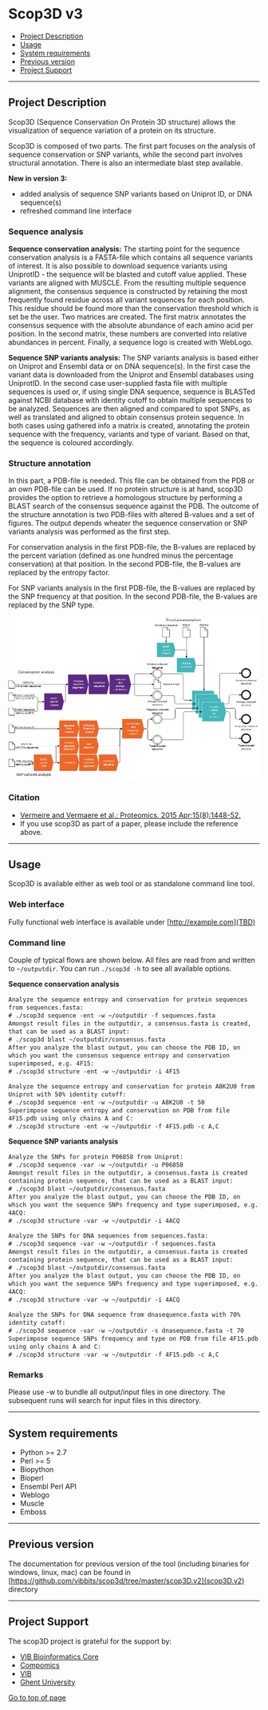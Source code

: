 # Scop3D v3

 * [Project Description](#project-description)
 * [Usage](#usage)
 * [System requirements](#system-requirements)
 * [Previous version](#previous-version)
 * [Project Support](#project-support)

----

## Project Description

Scop3D (Sequence Conservation On Protein 3D structure) allows the visualization of sequence variation of a protein on its structure.

Scop3D is composed of two parts. The first part focuses on the analysis of sequence conservation or SNP variants, while the second part involves structural annotation. There is also an intermediate blast step available.

**New in version 3:** 
* added analysis of sequence SNP variants based on Uniprot ID, or DNA sequence(s)
* refreshed command line interface

### Sequence analysis

**Sequence conservation analysis:**
The starting point for the sequence conservation analysis is a FASTA-file which contains all sequence variants of interest. It is also possible to download sequence variants using UniprotID - the sequence will be blasted and cutoff value applied. These variants are aligned with MUSCLE. From the resulting multiple sequence alignment, the consensus sequence is constructed by retaining the most frequently found residue across all variant sequences for each position. This residue should be found more than the conservation threshold which is set be the user. Two matrices are created. The first matrix annotates the consensus sequence with the absolute abundance of each amino acid per position. In the second matrix, these numbers are converted into relative abundances in percent. Finally, a sequence logo is created with WebLogo.

**Sequence SNP variants analysis:**
The SNP variants analysis is based either on Uniprot and Ensembl data or on DNA sequence(s). In the first case the variant data is downloaded from the Uniprot and Ensembl databases using UniprotID. In the second case user-supplied fasta file with multiple sequences is used or, if using single DNA sequence, sequence is BLASTed against NCBI database with identity cutoff to obtain multiple sequences to be analyzed. Sequences are then aligned and compared to spot SNPs, as well as translated and aligned to obtain consensus protein sequence. In both cases using gathered info a matrix is created, annotating the protein sequence with the frequency, variants and type of variant. Based on that, the sequence is coloured accordingly. 

### Structure annotation

In this part, a PDB-file is needed. This file can be obtained from the PDB or an own PDB-file can be used. If no protein structure is at hand, scop3D provides the option to retrieve a homologous structure by performing a BLAST search of the consensus sequence against the PDB. The outcome of the structure annotation is two PDB-files with altered B-values and a set of figures. The output depends wheater the sequence conservation or SNP variants analysis was performed as the first step.

For conservation analysis in the first PDB-file, the B-values are replaced by the percent variation (defined as one hundred minus the percentage conservation) at that position. In the second PDB-file, the B-values are replaced by the entropy factor.

For SNP variants analysis in the first PDB-file, the B-values are replaced by the SNP frequency at that position. In the second PDB-file, the B-values are replaced by the SNP type.

![Flow diagram of Scop3D](Scop3d.png "Flow diagram of Scop3D")

### Citation
 * [Vermeire and Vermaere et al.: Proteomics. 2015 Apr;15(8):1448-52.](http://www.ncbi.nlm.nih.gov/pubmed/25641949)
 * If you use scop3D as part of a paper, please include the reference above.

----

## Usage

Scop3D is available either as web tool or as standalone command line tool.

### Web interface

Fully functional web interface is available under [http://example.com](TBD)

### Command line

Couple of typical flows are shown below. All files are read from and written to `~/outputdir`. You can run `./scop3d -h` to see all available options.

**Sequence conservation analysis**

```
Analyze the sequence entropy and conservation for protein sequences from sequences.fasta:
# ./scop3d sequence -ent -w ~/outputdir -f sequences.fasta
Amongst result files in the outputdir, a consensus.fasta is created, that can be used as a BLAST input:
# ./scop3d blast ~/outputdir/consensus.fasta
After you analyze the blast output, you can choose the PDB ID, on which you want the consensus sequence entropy and conservation superimposed, e.g. 4F15:
# ./scop3d structure -ent -w ~/outputdir -i 4F15
```

```
Analyze the sequence entropy and conservation for protein A8K2U0 from Uniprot with 50% identity cutoff:
# ./scop3d sequence -ent -w ~/outputdir -u A8K2U0 -t 50
Superimpose sequence entropy and conservation on PDB from file 4F15.pdb using only chains A and C:
# ./scop3d structure -ent -w ~/outputdir -f 4F15.pdb -c A,C
```

**Sequence SNP variants analysis**

```
Analyze the SNPs for protein P06858 from Uniprot:
# ./scop3d sequence -var -w ~/outputdir -u P06858
Amongst result files in the outputdir, a consensus.fasta is created containing protein sequence, that can be used as a BLAST input:
# ./scop3d blast ~/outputdir/consensus.fasta
After you analyze the blast output, you can choose the PDB ID, on which you want the sequence SNPs frequency and type superimposed, e.g. 4ACQ:
# ./scop3d structure -var -w ~/outputdir -i 4ACQ
```

```
Analyze the SNPs for DNA sequences from sequences.fasta:
# ./scop3d sequence -var -w ~/outputdir -f sequences.fasta
Amongst result files in the outputdir, a consensus.fasta is created containing protein sequence, that can be used as a BLAST input:
# ./scop3d blast ~/outputdir/consensus.fasta
After you analyze the blast output, you can choose the PDB ID, on which you want the sequence SNPs frequency and type superimposed, e.g. 4ACQ:
# ./scop3d structure -var -w ~/outputdir -i 4ACQ
```

```
Analyze the SNPs for DNA sequence from dnasequence.fasta with 70% identity cutoff:
# ./scop3d sequence -var -w ~/outputdir -s dnasequence.fasta -t 70
Superimpose sequence SNPs frequency and type on PDB from file 4F15.pdb using only chains A and C:
# ./scop3d structure -var -w ~/outputdir -f 4F15.pdb -c A,C
```


### Remarks

Please use -w to bundle all output/input files in one directory. The subsequent runs will search for input files in this directory.

----

## System requirements

* Python >= 2.7
* Perl >= 5
* Biopython
* Bioperl
* Ensembl Perl API
* Weblogo
* Muscle
* Emboss

----

## Previous version

The documentation for previous version of the tool (including binaries for windows, linux, mac) can be found in  [https://github.com/vibbits/scop3d/tree/master/scop3D.v2](scop3D.v2) directory

----

## Project Support

The scop3D project is grateful for the support by:

* [VIB Bioinformatics Core](http://www.bits.vib.be)
* [Compomics](http://www.compomics.com)
* [VIB](http://www.vib.be)
* [Ghent University](http://www.ugent.be)

[Go to top of page](#scop3d-v3)
